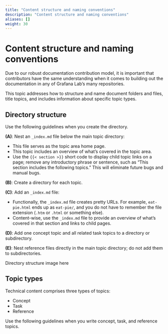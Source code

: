 ```yaml
---
title: "Content structure and naming conventions"
description: "Content structure and naming conventions"
aliases: []
weight: 30
---
```


# Content structure and naming conventions

Due to our robust documentation contribution model, it is important that contributors have the same understanding when it comes to building out the documentation in any of Grafana Lab’s many repositories.

This topic addresses how to structure and name document folders and files, title topics, and includes information about specific topic types.

## Directory structure

Use the following guidelines when you create the directory.

**(A)**: Nest an `_index.md` file below the main topic directory:

- This file serves as the topic area home page.
- This topic includes an overview of what’s covered in the topic area.
- Use the `{{< section >}}` short code to display child topic links on a page; remove any introductory phrase or sentence, such as “This section includes the following topics.” This will eliminate future bugs and manual bugs. 

**(B)**: Create a directory for each topic.

**(C)**: Add an `_index.md` file:

- Functionally, the `_index.md` file creates pretty URLs. For example, `eat-pie.html` ends up as `eat-pie/`, and you do not have to remember the file extension (`.htm` or `.html` or something else).
- Content-wise, use the `_index.md` file to provide an overview of what’s covered in that section and links to child pages.

**(D)**: Add one concept topic and all related task topics to a directory or subdirectory.

**(E)**: Nest reference files directly in the main topic directory; do not add them to subdirectories.

Directory structure image here

## Topic types

Technical content comprises three types of topics:

- Concept
- Task
- Reference

Use the following guidelines when you write concept, task, and reference topics.







